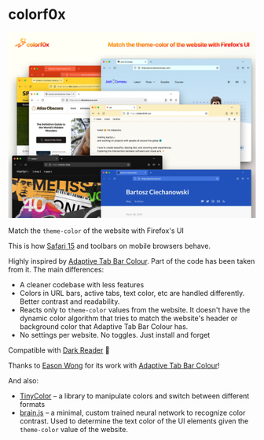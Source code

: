 # colorf0x

![colorf0x](images_promo/colorf0x-presentation.jpg)


Match the `theme-color` of the website with Firefox's UI

This is how [Safari 15](https://css-tricks.com/safari-15-new-ui-theme-colors-and-a-css-tricks-cameo/) and toolbars on mobile browsers behave.

Highly inspired by [Adaptive Tab Bar Colour](https://github.com/easonwong-de/Adaptive-Tab-Bar-Colour/). Part of the code has been taken from it. The main differences:

- A cleaner codebase with less features
- Colors in URL bars, active tabs, text color, etc are handled differently. Better contrast and readability.
- Reacts only to `theme-color` values from the website. It doesn't have the dynamic color algorithm that tries to match the website's header or background color that Adaptive Tab Bar Colour has.
- No settings per website. No toggles. Just install and forget

Compatible with [Dark Reader](https://darkreader.org/) 🤗

Thanks to [Eason Wong](https://github.com/easonwong-de) for its work with [Adaptive Tab Bar Colour](https://github.com/easonwong-de/Adaptive-Tab-Bar-Colour/)!

And also:
- [TinyColor](https://github.com/bgrins/TinyColor/) – a library to manipulate colors and switch between different formats
- [brain.js](https://harthur.github.io/brain/) – a minimal, custom trained neural network to recognize color contrast. Used to determine the text color of the UI elements given the `theme-color` value of the website.


